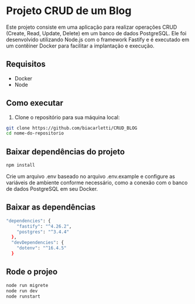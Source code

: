 # Projeto CRUD de um Blog

Este projeto consiste em uma aplicação para realizar operações CRUD (Create, Read, Update, Delete) em um banco de dados PostgreSQL. Ele foi desenvolvido utilizando Node.js com o framework Fastify e é executado em um contêiner Docker para facilitar a implantação e execução.

## Requisitos

- Docker
- Node

## Como executar
1. Clone o repositório para sua máquina local:
```bash
git clone https://github.com/biacarletti/CRUD_BLOG
cd nome-do-repositorio
````
## Baixar dependências do projeto
```bash
npm install
````

Crie um arquivo .env baseado no arquivo .env.example e configure as variáveis de ambiente conforme necessário, como a conexão com o banco de dados PostgreSQL em seu Docker.

## Baixar as dependências
```bash
"dependencies": {
    "fastify": "^4.26.2",
    "postgres": "^3.4.4"
  },
  "devDependencies": {
    "dotenv": "^16.4.5"
  }
````
## Rode o projeo 
```bash
node run migrete
node run dev
node runstart

````



